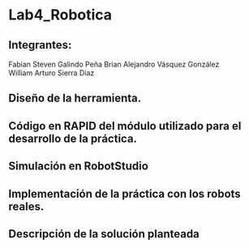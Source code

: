 # Lab4_Robotica
## Integrantes:

Fabian Steven Galindo Peña
Brian Alejandro Vásquez González  
William Arturo Sierra Díaz  

## Diseño de la herramienta.
## Código en RAPID del módulo utilizado para el desarrollo de la práctica.
## Simulación en RobotStudio
## Implementación de la práctica con los robots reales.
## Descripción de la solución planteada
